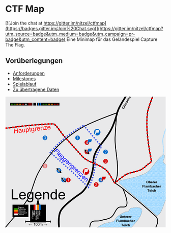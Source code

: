 # CTF Map

[![Join the chat at https://gitter.im/nitzel/ctfmap](https://badges.gitter.im/Join%20Chat.svg)](https://gitter.im/nitzel/ctfmap?utm_source=badge&utm_medium=badge&utm_campaign=pr-badge&utm_content=badge)
Eine Minimap für das Geländespiel Capture The Flag.

## Vorüberlegungen
- [Anforderungen](meta/anforderungen.md)
- [Milestones](meta/milestones.md)
- [Spielablauf](meta/howtodos.md)
- [Zu übertragene Daten](meta/data.md)

![Skizze](meta/ctfmap_skizze.png "Skizze")

